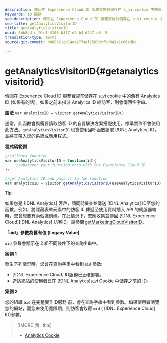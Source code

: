 ```yaml
---
description: 傳回在 Experience Cloud ID 服務實施前儲存在 s_vi cookie 中的舊有 Analytics ID (如果有的話)。如果之前未指派 Analytics ID 給訪客，則會傳回空字串。
keywords: ID 服務
seo-description: 傳回在 Experience Cloud ID 服務實施前儲存在 s_vi cookie 中的舊有 Analytics ID (如果有的話)。如果之前未指派 Analytics ID 給訪客，則會傳回空字串。
seo-title: getAnalyticsVisitorID
title: getAnalyticsVisitorID
uuid: 6bb8ddfc-9fc1-4105-b377-d9 b4 d247 a0 f8
translation-type: tm+mt
source-git-commit: bb687c1cd14aae7faef2565dcf9d041a1c06e3bd

---
```



# getAnalyticsVisitorID{#getanalyticsvisitorid}

傳回在 Experience Cloud ID 服務實施前儲存在 s_vi cookie 中的舊有 Analytics ID (如果有的話)。如果之前未指派 Analytics ID 給訪客，則會傳回空字串。

**語法** `var analyticsID = visitor.getAnalyticsVisitorID()`

通常，此函數會與需要讀取訪客 ID 的自訂解決方案搭配使用。標準實作不會使用此方法。`getAnalyticsVisitorID` 也會使用回呼函數讀取 [!DNL Analytics] ID，並將其帶入您的系統或應用程式。

**程式碼範例**

```js
//callback function 
var useAnalyticsVisitorID = function(id){ 
     //whatever your function does with the Experience Cloud ID 
}; 
 
//get Analytics ID and pass it to the function 
var analyticsID = visitor.getAnalyticsVisitorID(useAnalyticsVisitorID)
```

>[!TIP]
>
>如果您是 [!DNL Analytics] 客戶，請同時檢查並傳送 [!DNL Analytics] ID至您的函數。例如，將隱藏表單元素中的訪客 ID 傳遞至使用資料插入 API 的伺服器端時，您會想要有兩個識別碼。在此情況下，您應收集並傳回 [!DNL Experience Cloud][!DNL Analytics] 訪客ID。請參閱 [getMarketingCloudVisitorID](../../mcvid-library/mcvid-get-set/mcvid-getmcvid.md)。

**「aid」參數為舊有值 (Legacy Value)**

`aid` 參數會顯示在 2 組不同條件下的查詢字串中。

**案例 1**

發生下列情況時，您會在查詢字串中看到 `aid` 參數:

* [!DNL Experience Cloud] ID服務已正確部署。
* 造訪網站的使用者已在 [!DNL Analytics]s_vi Cookie[ 中儲存之前的 ](https://marketing.adobe.com/resources/help/en_US/whitepapers/cookies/?f=cookies_analytics.html) ID。

**案例 2**

您的組織 `aid` 在完整實作ID服務 [](../../mcvid-reference/mcvid-analytics-reference/mcvid-grace-period.md) 前，會在查詢字串中看到參數。如果使用者瀏覽您的網站，而您未使用寬限期，則訪客會取得 `mid` ( [!DNL Experience Cloud] ID)參數。

>[!MORE_贊_ this]
>
>* [Analytics Cookie](https://marketing.adobe.com/resources/help/en_US/whitepapers/cookies/cookies_analytics.html)

